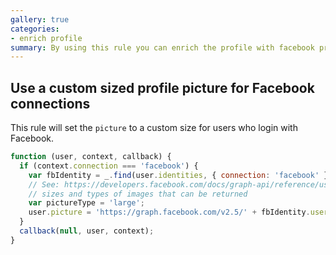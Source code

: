 ```yaml
---
gallery: true
categories:
- enrich profile
summary: By using this rule you can enrich the profile with facebook profile picture.
---
```

## Use a custom sized profile picture for Facebook connections

This rule will set the `picture` to a custom size for users who login with Facebook.

```js
function (user, context, callback) {
  if (context.connection === 'facebook') {
    var fbIdentity = _.find(user.identities, { connection: 'facebook' });
    // See: https://developers.facebook.com/docs/graph-api/reference/user/picture/ for more
    // sizes and types of images that can be returned
    var pictureType = 'large';
    user.picture = 'https://graph.facebook.com/v2.5/' + fbIdentity.user_id + '/picture?type=' + pictureType;
  }
  callback(null, user, context);
}
```
